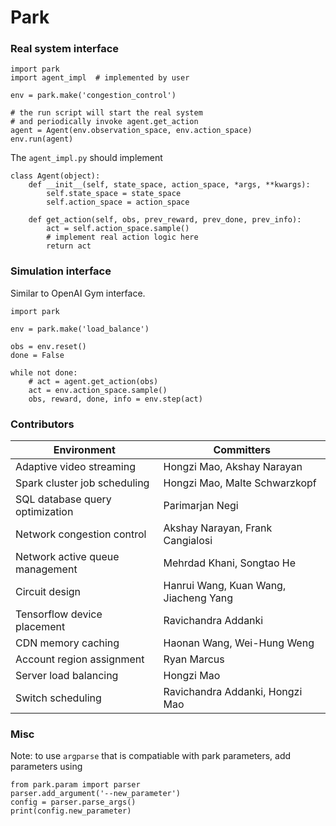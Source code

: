 # Park

### Real system interface
```
import park
import agent_impl  # implemented by user

env = park.make('congestion_control')

# the run script will start the real system
# and periodically invoke agent.get_action
agent = Agent(env.observation_space, env.action_space)
env.run(agent)
```

The `agent_impl.py` should implement
```
class Agent(object):
    def __init__(self, state_space, action_space, *args, **kwargs):
        self.state_space = state_space
        self.action_space = action_space

    def get_action(self, obs, prev_reward, prev_done, prev_info):
        act = self.action_space.sample()
        # implement real action logic here
        return act
```

### Simulation interface
Similar to OpenAI Gym interface.
```
import park

env = park.make('load_balance')

obs = env.reset()
done = False

while not done:
    # act = agent.get_action(obs)
    act = env.action_space.sample()
    obs, reward, done, info = env.step(act)
```

### Contributors

| Environment                     | Committers |
| -------------                   | ------------- |
| Adaptive video streaming        | Hongzi Mao, Akshay Narayan |
| Spark cluster job scheduling    | Hongzi Mao, Malte Schwarzkopf |
| SQL database query optimization | Parimarjan Negi |
| Network congestion control      | Akshay Narayan, Frank Cangialosi |
| Network active queue management | Mehrdad Khani, Songtao He |
| Circuit design                  | Hanrui Wang, Kuan Wang, Jiacheng Yang |
| Tensorflow device placement     | Ravichandra Addanki |
| CDN memory caching              | Haonan Wang, Wei-Hung Weng |
| Account region assignment       | Ryan Marcus |
| Server load balancing           | Hongzi Mao |
| Switch scheduling               | Ravichandra Addanki, Hongzi Mao |

### Misc
Note: to use `argparse` that is compatiable with park parameters, add parameters using
```
from park.param import parser
parser.add_argument('--new_parameter')
config = parser.parse_args()
print(config.new_parameter)
```
